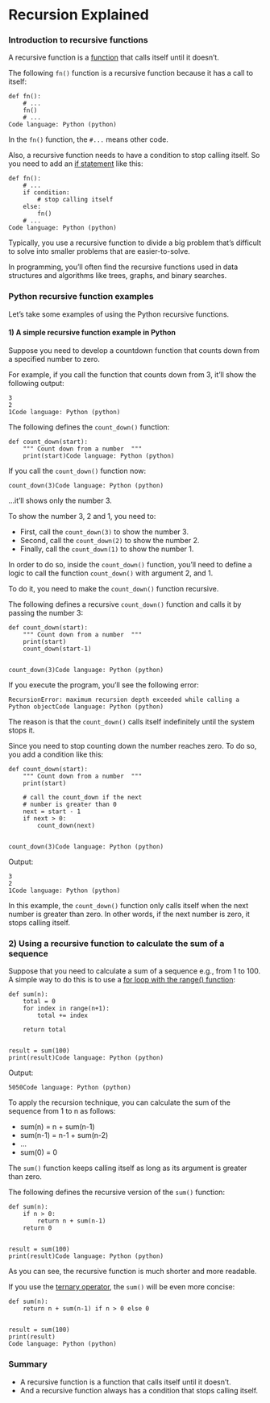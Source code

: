 # Recursion Explained



### Introduction to recursive functions

A recursive function is a [function](https://www.pythontutorial.net/python-basics/python-functions/) that calls itself until it doesn’t.

The following `fn()` function is a recursive function because it has a call to itself:

```text
def fn():
    # ...
    fn()
    # ...
Code language: Python (python)
```

In the `fn()` function, the `#...` means other code.

Also, a recursive function needs to have a condition to stop calling itself. So you need to add an [if statement](https://www.pythontutorial.net/python-basics/python-if/) like this:

```text
def fn():
    # ...
    if condition:
        # stop calling itself
    else:
        fn()
    # ...
Code language: Python (python)
```

Typically, you use a recursive function to divide a big problem that’s difficult to solve into smaller problems that are easier-to-solve.

In programming, you’ll often find the recursive functions used in data structures and algorithms like trees, graphs, and binary searches.

### Python recursive function examples

Let’s take some examples of using the Python recursive functions.

#### 1\) A simple recursive function example in Python

Suppose you need to develop a countdown function that counts down from a specified number to zero.

For example, if you call the function that counts down from 3, it’ll show the following output:

```text
3
2
1Code language: Python (python)
```

The following defines the `count_down()` function:

```text
def count_down(start):
    """ Count down from a number  """
    print(start)Code language: Python (python)
```

If you call the `count_down()` function now:

```text
count_down(3)Code language: Python (python)
```

…it’ll shows only the number 3.

To show the number 3, 2 and 1, you need to:

* First, call the `count_down(3)` to show the number 3.
* Second, call the `count_down(2)` to show the number 2.
* Finally, call the `count_down(1)` to show the number 1.

In order to do so, inside the `count_down()` function, you’ll need to define a logic to call the function `count_down()` with argument 2, and 1.

To do it, you need to make the `count_down()` function recursive.

The following defines a recursive `count_down()` function and calls it by passing the number 3:

```text
def count_down(start):
    """ Count down from a number  """
    print(start)
    count_down(start-1)


count_down(3)Code language: Python (python)
```

If you execute the program, you’ll see the following error:

```text
RecursionError: maximum recursion depth exceeded while calling a Python objectCode language: Python (python)
```

The reason is that the `count_down()` calls itself indefinitely until the system stops it.

Since you need to stop counting down the number reaches zero. To do so, you add a condition like this:

```text
def count_down(start):
    """ Count down from a number  """
    print(start)

    # call the count_down if the next
    # number is greater than 0
    next = start - 1
    if next > 0:
        count_down(next)


count_down(3)Code language: Python (python)
```

Output:

```text
3
2
1Code language: Python (python)
```

In this example, the `count_down()` function only calls itself when the next number is greater than zero. In other words, if the next number is zero, it stops calling itself.

### 2\) Using a recursive function to calculate the sum of a sequence

Suppose that you need to calculate a sum of a sequence e.g., from 1 to 100. A simple way to do this is to use a [for loop with the range\(\) function](https://www.pythontutorial.net/python-basics/python-for-range/):

```text
def sum(n):
    total = 0
    for index in range(n+1):
        total += index

    return total


result = sum(100)
print(result)Code language: Python (python)
```

Output:

```text
5050Code language: Python (python)
```

To apply the recursion technique, you can calculate the sum of the sequence from 1 to n as follows:

* sum\(n\) = n + sum\(n-1\)
* sum\(n-1\) = n-1 + sum\(n-2\)
* …
* sum\(0\) = 0

The `sum()` function keeps calling itself as long as its argument is greater than zero.

The following defines the recursive version of the `sum()` function:

```text
def sum(n):
    if n > 0:
        return n + sum(n-1)
    return 0


result = sum(100)
print(result)Code language: Python (python)
```

As you can see, the recursive function is much shorter and more readable.

If you use the [ternary operator](https://www.pythontutorial.net/python-basics/python-ternary-operator/), the `sum()` will be even more concise:

```text
def sum(n):
    return n + sum(n-1) if n > 0 else 0


result = sum(100)
print(result)
Code language: Python (python)
```

### Summary

* A recursive function is a function that calls itself until it doesn’t.
* And a recursive function always has a condition that stops calling itself.


